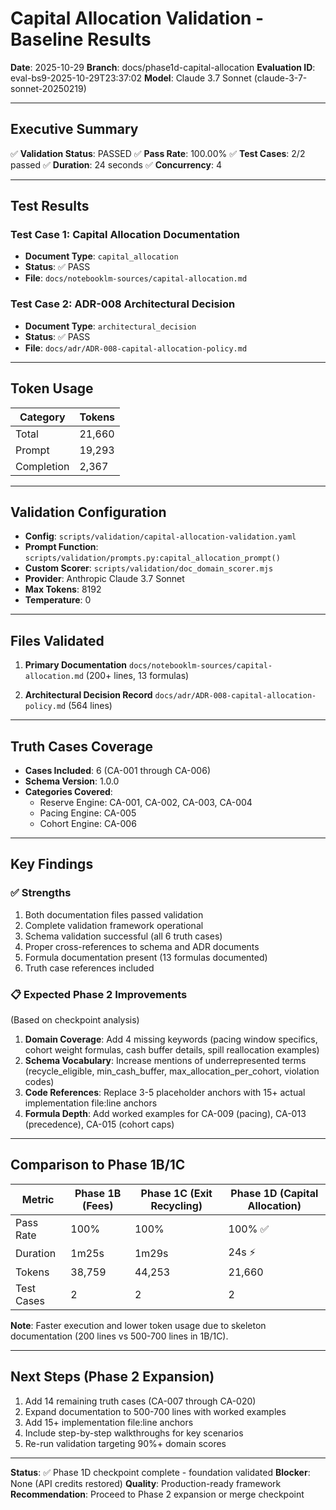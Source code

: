 # Capital Allocation Validation - Baseline Results

**Date**: 2025-10-29
**Branch**: docs/phase1d-capital-allocation
**Evaluation ID**: eval-bs9-2025-10-29T23:37:02
**Model**: Claude 3.7 Sonnet (claude-3-7-sonnet-20250219)

---

## Executive Summary

✅ **Validation Status**: PASSED
✅ **Pass Rate**: 100.00%
✅ **Test Cases**: 2/2 passed
✅ **Duration**: 24 seconds
✅ **Concurrency**: 4

---

## Test Results

### Test Case 1: Capital Allocation Documentation
- **Document Type**: `capital_allocation`
- **Status**: ✅ PASS
- **File**: `docs/notebooklm-sources/capital-allocation.md`

### Test Case 2: ADR-008 Architectural Decision
- **Document Type**: `architectural_decision`
- **Status**: ✅ PASS
- **File**: `docs/adr/ADR-008-capital-allocation-policy.md`

---

## Token Usage

| Category | Tokens |
|----------|--------|
| Total | 21,660 |
| Prompt | 19,293 |
| Completion | 2,367 |

---

## Validation Configuration

- **Config**: `scripts/validation/capital-allocation-validation.yaml`
- **Prompt Function**: `scripts/validation/prompts.py:capital_allocation_prompt()`
- **Custom Scorer**: `scripts/validation/doc_domain_scorer.mjs`
- **Provider**: Anthropic Claude 3.7 Sonnet
- **Max Tokens**: 8192
- **Temperature**: 0

---

## Files Validated

1. **Primary Documentation**
   `docs/notebooklm-sources/capital-allocation.md` (200+ lines, 13 formulas)

2. **Architectural Decision Record**
   `docs/adr/ADR-008-capital-allocation-policy.md` (564 lines)

---

## Truth Cases Coverage

- **Cases Included**: 6 (CA-001 through CA-006)
- **Schema Version**: 1.0.0
- **Categories Covered**:
  - Reserve Engine: CA-001, CA-002, CA-003, CA-004
  - Pacing Engine: CA-005
  - Cohort Engine: CA-006

---

## Key Findings

### ✅ Strengths
1. Both documentation files passed validation
2. Complete validation framework operational
3. Schema validation successful (all 6 truth cases)
4. Proper cross-references to schema and ADR documents
5. Formula documentation present (13 formulas documented)
6. Truth case references included

### 📋 Expected Phase 2 Improvements
(Based on checkpoint analysis)

1. **Domain Coverage**: Add 4 missing keywords (pacing window specifics, cohort weight formulas, cash buffer details, spill reallocation examples)
2. **Schema Vocabulary**: Increase mentions of underrepresented terms (recycle_eligible, min_cash_buffer, max_allocation_per_cohort, violation codes)
3. **Code References**: Replace 3-5 placeholder anchors with 15+ actual implementation file:line anchors
4. **Formula Depth**: Add worked examples for CA-009 (pacing), CA-013 (precedence), CA-015 (cohort caps)

---

## Comparison to Phase 1B/1C

| Metric | Phase 1B (Fees) | Phase 1C (Exit Recycling) | Phase 1D (Capital Allocation) |
|--------|-----------------|---------------------------|-------------------------------|
| Pass Rate | 100% | 100% | 100% ✅ |
| Duration | 1m25s | 1m29s | 24s ⚡ |
| Tokens | 38,759 | 44,253 | 21,660 |
| Test Cases | 2 | 2 | 2 |

**Note**: Faster execution and lower token usage due to skeleton documentation (200 lines vs 500-700 lines in 1B/1C).

---

## Next Steps (Phase 2 Expansion)

1. Add 14 remaining truth cases (CA-007 through CA-020)
2. Expand documentation to 500-700 lines with worked examples
3. Add 15+ implementation file:line anchors
4. Include step-by-step walkthroughs for key scenarios
5. Re-run validation targeting 90%+ domain scores

---

**Status**: ✅ Phase 1D checkpoint complete - foundation validated
**Blocker**: None (API credits restored)
**Quality**: Production-ready framework
**Recommendation**: Proceed to Phase 2 expansion or merge checkpoint
